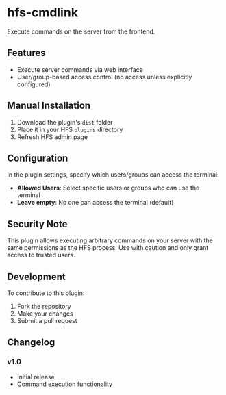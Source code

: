 # hfs-cmdlink

Execute commands on the server from the frontend.

## Features

- Execute server commands via web interface
- User/group-based access control (no access unless explicitly configured)

## Manual Installation

1. Download the plugin's `dist` folder
2. Place it in your HFS `plugins` directory
3. Refresh HFS admin page

## Configuration

In the plugin settings, specify which users/groups can access the terminal:

- **Allowed Users**: Select specific users or groups who can use the terminal
- **Leave empty**: No one can access the terminal (default)

## Security Note

This plugin allows executing arbitrary commands on your server with the same permissions as the HFS process. Use with caution and only grant access to trusted users.

## Development

To contribute to this plugin:

1. Fork the repository
2. Make your changes
3. Submit a pull request

## Changelog

### v1.0

- Initial release
- Command execution functionality

